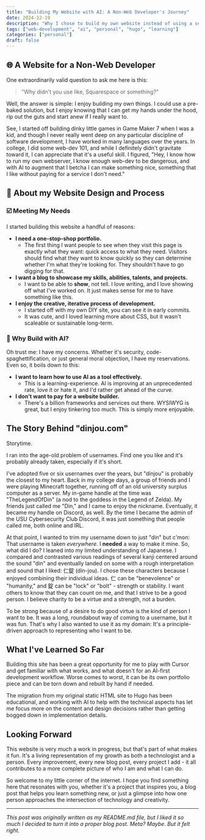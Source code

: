 ```yaml
---
title: "Building My Website with AI: A Non-Web Developer's Journey"
date: 2024-12-19
description: "Why I chose to build my own website instead of using a service, and how AI helped me get there"
tags: ["web-development", "ai", "personal", "hugo", "learning"]
categories: ["personal"]
draft: false
---
```


## 🌐 A Website for a Non-Web Developer

One extraordinarily valid question to ask me here is this: 

> "Why didn't you use like, Squarespace or something?" 

Well, the answer is simple: I enjoy building my own things. I could use a pre-baked solution, but I enjoy knowing that I can get my hands under the hood, rip out the guts and start anew if I really want to.

See, I started off building dinky little games in Game Maker 7 when I was a kid, and though I never really went deep on any particular discipline of software development, I have worked in many languages over the years. In college, I did some web-dev 101, and while I definitely didn't gravitate toward it, I can appreciate that it's a useful skill. I figured, "Hey, I know how to run my own webserver, I know enough web-dev to be dangerous, and with AI to augment that I betcha I can make something nice, something that I like without paying for a service I don't need."

## 📝 About my Website Design and Process

### ☑️ Meeting My Needs

I started building this website a handful of reasons:

- **I need a one-stop-shop portfolio.**
    - The first thing I want people to see when they visit this page is exactly what they want: quick access to what they need. Visitors should find what they want to know quickly so they can determine whether I'm what they're looking for. They shouldn't have to go digging for that.
- **I want a blog to showcase my skills, abilities, talents, and projects.**
    - I want to be able to __show__, not tell. I love writing, and I love showing off what I've worked on. It just makes sense for me to have something like this.
- **I enjoy the creative, iterative process of development.**
    - I started off with my own DIY site, you can see it in early commits. 
    - It was cute, and I loved learning more about CSS, but it wasn't scaleable or sustainable long-term.

### 🤖 Why Build with AI?

Oh trust me: I have my concerns. Whether it's security, code-spaghettification, or just general moral objection, I have my reservations. Even so, it boils down to this:

- **I want to learn how to use AI as a tool effectively.**
    - This is a learning-experience. AI is improving at an unprecedented rate, love it or hate it, and I'd rather get ahead of the curve.
- **I don't want to pay for a website builder.**
    - There's a billion frameworks and services out there. WYSIWYG is great, but I enjoy tinkering too much. This is simply more enjoyable.

## The Story Behind "dinjou.com"

Storytime.

I ran into the age-old problem of usernames. Find one you like and it's probably already taken, especially if it's short.

I've adopted five or six usernames over the years, but "dinjou" is probably the closest to my heart. Back in my college days, a group of friends and I were playing Minecraft together, running off of an old university surplus computer as a server. My in-game handle at the time was "TheLegendOfDin" (a nod to the goddess in the Legend of Zelda). My friends just called me "Din," and I came to enjoy the nickname. Eventually, it became my handle on Discord, as well. By the time I became the admin of the USU Cybersecurity Club Discord, it was just something that people called me, both online and IRL.

At that point, I wanted to trim my username down to just "din" but c'mon: That username is taken *everywhere.* I **needed** a way to make it mine. So, what did I do? I leaned into my limited understanding of Japanese. I compared and contrasted various readings of several kanji centered around the sound "din" and eventually landed on some with a rough interpretation and sound that I liked: 仁錠 (din-jou). I chose these characters because I enjoyed combining their individual ideas. 仁 can be "benevolence" or "humanity," and 錠 can be "lock" or "bolt" - strength or stability. I want others to know that they can count on me, and that I strive to be a good person. I believe charity to be a virtue and a strength, not a burden. 

To be strong because of a desire to do good virtue is the kind of person I want to be. It was a long, roundabout way of coming to a username, but it was fun. That's why I also wanted to use it as my domain: It's a principle-driven approach to representing who I want to be.

## What I've Learned So Far

Building this site has been a great opportunity for me to play with Cursor and get familiar with what works, and what doesn't for an AI-first development workflow. Worse comes to worst, it can be its own portfolio piece and can be torn down and rebuilt by hand if needed.

The migration from my original static HTML site to Hugo has been educational, and working with AI to help with the technical aspects has let me focus more on the content and design decisions rather than getting bogged down in implementation details.

## Looking Forward

This website is very much a work in progress, but that's part of what makes it fun. It's a living representation of my growth as both a technologist and a person. Every improvement, every new blog post, every project I add - it all contributes to a more complete picture of who I am and what I can do.

So welcome to my little corner of the internet. I hope you find something here that resonates with you, whether it's a project that inspires you, a blog post that helps you learn something new, or just a glimpse into how one person approaches the intersection of technology and creativity.

---

*This post was originally written as my README.md file, but I liked it so much I decided to turn it into a proper blog post. Meta? Maybe. But it felt right.*
